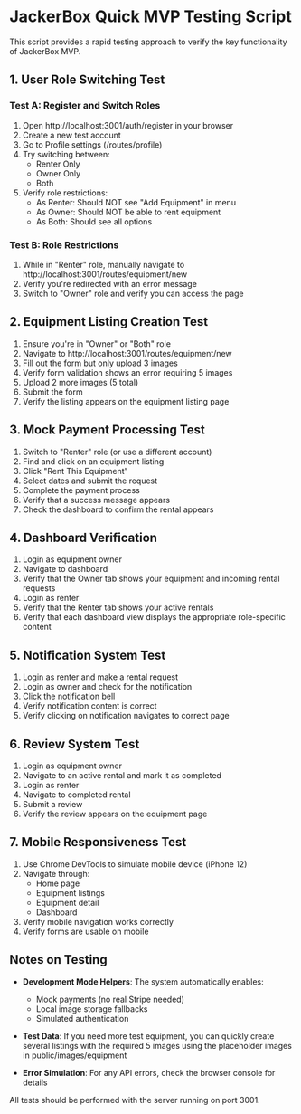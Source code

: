 # JackerBox Quick MVP Testing Script

This script provides a rapid testing approach to verify the key functionality of JackerBox MVP.

## 1. User Role Switching Test

### Test A: Register and Switch Roles
1. Open http://localhost:3001/auth/register in your browser
2. Create a new test account
3. Go to Profile settings (/routes/profile)
4. Try switching between:
   - Renter Only
   - Owner Only
   - Both
5. Verify role restrictions:
   - As Renter: Should NOT see "Add Equipment" in menu
   - As Owner: Should NOT be able to rent equipment
   - As Both: Should see all options

### Test B: Role Restrictions
1. While in "Renter" role, manually navigate to http://localhost:3001/routes/equipment/new
2. Verify you're redirected with an error message
3. Switch to "Owner" role and verify you can access the page

## 2. Equipment Listing Creation Test

1. Ensure you're in "Owner" or "Both" role
2. Navigate to http://localhost:3001/routes/equipment/new
3. Fill out the form but only upload 3 images
4. Verify form validation shows an error requiring 5 images
5. Upload 2 more images (5 total)
6. Submit the form
7. Verify the listing appears on the equipment listing page

## 3. Mock Payment Processing Test

1. Switch to "Renter" role (or use a different account)
2. Find and click on an equipment listing
3. Click "Rent This Equipment"
4. Select dates and submit the request
5. Complete the payment process
6. Verify that a success message appears
7. Check the dashboard to confirm the rental appears

## 4. Dashboard Verification

1. Login as equipment owner
2. Navigate to dashboard
3. Verify that the Owner tab shows your equipment and incoming rental requests
4. Login as renter
5. Verify that the Renter tab shows your active rentals
6. Verify that each dashboard view displays the appropriate role-specific content

## 5. Notification System Test

1. Login as renter and make a rental request
2. Login as owner and check for the notification
3. Click the notification bell
4. Verify notification content is correct
5. Verify clicking on notification navigates to correct page

## 6. Review System Test

1. Login as equipment owner
2. Navigate to an active rental and mark it as completed
3. Login as renter
4. Navigate to completed rental
5. Submit a review
6. Verify the review appears on the equipment page

## 7. Mobile Responsiveness Test

1. Use Chrome DevTools to simulate mobile device (iPhone 12)
2. Navigate through:
   - Home page
   - Equipment listings
   - Equipment detail
   - Dashboard
3. Verify mobile navigation works correctly
4. Verify forms are usable on mobile

## Notes on Testing

- **Development Mode Helpers**: The system automatically enables:
  - Mock payments (no real Stripe needed)
  - Local image storage fallbacks
  - Simulated authentication
  
- **Test Data**: If you need more test equipment, you can quickly create several listings with the required 5 images using the placeholder images in public/images/equipment

- **Error Simulation**: For any API errors, check the browser console for details

All tests should be performed with the server running on port 3001. 